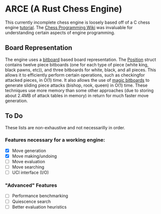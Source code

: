 # ARCE (A Rust Chess Engine)
This currently incomplete chess engine is loosely based off of a C chess engine [tutorial](https://www.youtube.com/playlist?list=PLmN0neTso3Jxh8ZIylk74JpwfiWNI76Cs). The [Chess Programming Wiki](https://www.chessprogramming.org/Main_Page) was invaluable for understanding certain aspects of engine programming.

## Board Representation
The engine uses a [bitboard](https://www.chessprogramming.org/Bitboards) based board representation. The [Position](arce_lib/src/position.rs) struct contains twelve piece bitboards (one for each type of piece (white king, black pawns, etc)), and three bitboards for white, black, and all pieces. This allows it to efficiently perform certain operations, such as checkingfor attacked pieces, in O(1) time. It also allows the use of [magic bitboards](https://www.chessprogramming.org/Magic_Bitboards) to generate sliding piece attacks (bishop, rook, queen) in O(1) time. These techniques use more memory than some other approaches (due to storing about 2.4MB of attack tables in memory) in return for much faster move generation.

## To Do
These lists are non-exhaustive and not necessarilly in order.

### Features necessary for a working engine:
 - [x] Move generation
 - [x] Move making/undoing
 - [ ] Move evaluation
 - [ ] Move searching
 - [ ] UCI interface (I/O)

### "Advanced" Features
 - [ ] Performance benchmarking
 - [ ] Quiescence search
 - [ ] Better evaluation heuristics

